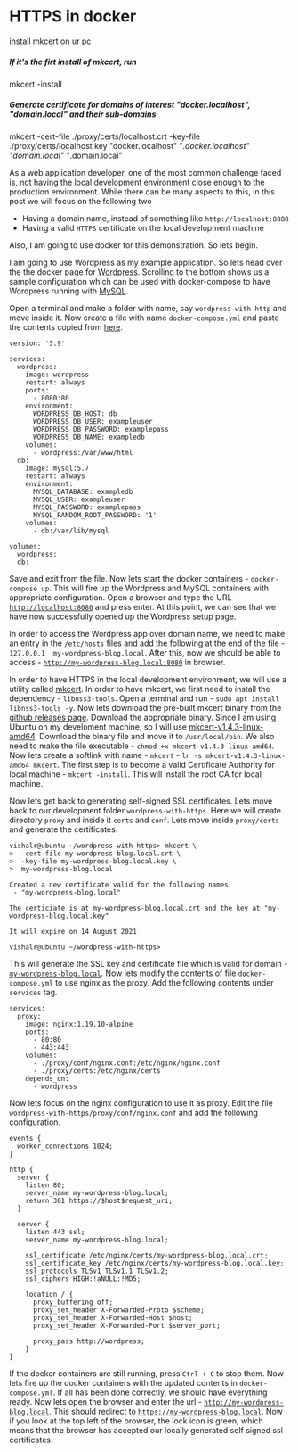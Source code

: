 # HTTPS in docker 

install mkcert on ur pc

##### If it's the firt install of mkcert, run
mkcert -install

##### Generate certificate for domains of interest "docker.localhost", "domain.local" and their sub-domains
mkcert -cert-file ./proxy/certs/localhost.crt -key-file ./proxy/certs/localhost.key "docker.localhost" "*.docker.localhost" "domain.local" "*.domain.local"




As a web application developer, one of the most common challenge faced is, not having the local development environment close enough to the production environment. While there can be many aspects to this, in this post we will focus on the following two

- Having a domain name, instead of something like `http://localhost:8080`
- Having a valid `HTTPS` certificate on the local development machine

Also, I am going to use docker for this demonstration. So lets begin.

I am going to use Wordpress as my example application. So lets head over the the docker page for [Wordpress](https://hub.docker.com/_/wordpress). Scrolling to the bottom shows us a sample configuration which can be used with docker-compose to have Wordpress running with [MySQL](https://hub.docker.com/_/mysql).

Open a terminal and make a folder with name, say `wordpress-with-http` and move inside it. Now create a file with name `docker-compose.yml` and paste the contents copied from [here](https://hub.docker.com/_/wordpress). 

```
version: '3.9'

services:
  wordpress:
    image: wordpress
    restart: always
    ports:
      - 8080:80
    environment:
      WORDPRESS_DB_HOST: db
      WORDPRESS_DB_USER: exampleuser
      WORDPRESS_DB_PASSWORD: examplepass
      WORDPRESS_DB_NAME: exampledb
    volumes:
      - wordpress:/var/www/html
  db:
    image: mysql:5.7
    restart: always
    environment:
      MYSQL_DATABASE: exampledb
      MYSQL_USER: exampleuser
      MYSQL_PASSWORD: examplepass
      MYSQL_RANDOM_ROOT_PASSWORD: '1'
    volumes:
      - db:/var/lib/mysql

volumes:
  wordpress:
  db:
```

Save and exit from the file. Now lets start the docker containers - `docker-compose up`. This will fire up the Wordpress and MySQL containers with appropriate configuration. Open a browser and type the URL - [`http://localhost:8080`](http://localhost:8080) and press enter. At this point, we can see that we have now successfully opened up the Wordpress setup page.

In order to access the Wordpress app over domain name, we need to make an entry in the `/etc/hosts` files and add the following at the end of the file - `127.0.0.1  my-wordpress-blog.local`. After this, now we should be able to access - [`http://my-wordpress-blog.local:8080`](http://my-wordpress-blog.local:8080) in browser.

In order to have HTTPS in the local development environment, we will use a utility called [mkcert](https://github.com/FiloSottile/mkcert). In order to have mkcert, we first need to install the dependency - `libnss3-tools`. Open a terminal and run - `sudo apt install libnss3-tools -y`. Now lets download the pre-built mkcert binary from the [github releases page](https://github.com/FiloSottile/mkcert/releases). Download the appropriate binary. Since I am using Ubuntu on my develoment machine, so I will use [mkcert-v1.4.3-linux-amd64](https://github.com/FiloSottile/mkcert/releases/download/v1.4.3/mkcert-v1.4.3-linux-amd64). Download the binary file and move it to `/usr/local/bin`. We also need to make the file executable - `chmod +x mkcert-v1.4.3-linux-amd64`. Now lets create a softlink with name - `mkcert` - `ln -s mkcert-v1.4.3-linux-amd64 mkcert`. The first step is to become a valid Certificate Authority for local machine - `mkcert -install`. This will install the root CA for local machine.

Now lets get back to generating self-signed SSL certificates. Lets move back to our development folder `wordpress-with-https`. Here we will create directory `proxy` and inside it `certs` and `conf`. Lets move inside `proxy/certs` and generate the certificates.

```
vishalr@ubuntu ~/wordpress-with-https> mkcert \
>  -cert-file my-wordpress-blog.local.crt \
>  -key-file my-wordpress-blog.local.key \
>  my-wordpress-blog.local

Created a new certificate valid for the following names
 - "my-wordpress-blog.local"

The certiciate is at my-wordpress-blog.local.crt and the key at "my-wordpress-blog.local.key"

It will expire on 14 August 2021

vishalr@ubuntu ~/wordpress-with-https>
```

This will generate the SSL key and certificate file which is valid for domain - [`my-wordpress-blog.local`](http://my-wordpress-blog.local). Now lets modify the contents of file `docker-compose.yml` to use nginx as the proxy. Add the following contents under `services` tag.

```
services:
  proxy:
    image: nginx:1.19.10-alpine
    ports:
      - 80:80
      - 443:443
    volumes:
      - ./proxy/conf/nginx.conf:/etc/nginx/nginx.conf
      - ./proxy/certs:/etc/nginx/certs
    depends_on:
      - wordpress
```

Now lets focus on the nginx configuration to use it as proxy. Edit the file `wordpress-with-https/proxy/conf/nginx.conf` and add the following configuration.

```
events {
  worker_connections 1024;
}

http {
  server {
    listen 80;
    server_name my-wordpress-blog.local;
    return 301 https://$host$request_uri;
  }

  server {
    listen 443 ssl;
    server_name my-wordpress-blog.local;

    ssl_certificate /etc/nginx/certs/my-wordpress-blog.local.crt;
    ssl_certificate_key /etc/nginx/certs/my-wordpress-blog.local.key;
    ssl_protocols TLSv1 TLSv1.1 TLSv1.2;
    ssl_ciphers HIGH:!aNULL:!MD5;

    location / {
      proxy_buffering off;
      proxy_set_header X-Forwarded-Proto $scheme;
      proxy_set_header X-Forwarded-Host $host;
      proxy_set_header X-Forwarded-Port $server_port;

      proxy_pass http://wordpress;
    }
}
```

If the docker containers are still running, press `Ctrl + C` to stop them. Now lets fire up the docker containers with the updated contents in `docker-compose.yml`. If all has been done correctly, we should have everything ready. Now lets open the browser and enter the url - [`http://my-wordpress-blog.local`](http://my-wordpress-blog.local). This should redirect to [`https://my-wordpress-blog.local`](https://my-wordpress-blog.local). Now if you look at the top left of the browser, the lock icon is green, which means that the browser has accepted our locally generated self signed ssl certificates.
